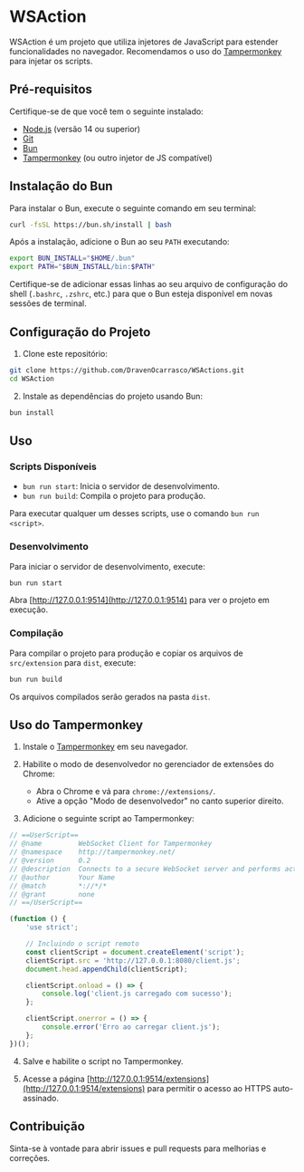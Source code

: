 
# WSAction
WSAction é um projeto que utiliza injetores de JavaScript para estender funcionalidades no navegador. Recomendamos o uso do [Tampermonkey](https://www.tampermonkey.net/) para injetar os scripts.

## Pré-requisitos

Certifique-se de que você tem o seguinte instalado:

- [Node.js](https://nodejs.org/) (versão 14 ou superior)
- [Git](https://git-scm.com/)
- [Bun](https://bun.sh/)
- [Tampermonkey](https://www.tampermonkey.net/) (ou outro injetor de JS compatível)

## Instalação do Bun

Para instalar o Bun, execute o seguinte comando em seu terminal:

```sh
curl -fsSL https://bun.sh/install | bash
```

Após a instalação, adicione o Bun ao seu `PATH` executando:

```sh
export BUN_INSTALL="$HOME/.bun"
export PATH="$BUN_INSTALL/bin:$PATH"
```

Certifique-se de adicionar essas linhas ao seu arquivo de configuração do shell (`.bashrc`, `.zshrc`, etc.) para que o Bun esteja disponível em novas sessões de terminal.

## Configuração do Projeto

1. Clone este repositório:

```sh
git clone https://github.com/DravenOcarrasco/WSActions.git
cd WSAction
```

2. Instale as dependências do projeto usando Bun:

```sh
bun install
```

## Uso

### Scripts Disponíveis

- `bun run start`: Inicia o servidor de desenvolvimento.
- `bun run build`: Compila o projeto para produção.

Para executar qualquer um desses scripts, use o comando `bun run <script>`.

### Desenvolvimento

Para iniciar o servidor de desenvolvimento, execute:

```sh
bun run start
```

Abra [http://127.0.0.1:9514](http://127.0.0.1:9514) para ver o projeto em execução.

### Compilação

Para compilar o projeto para produção e copiar os arquivos de `src/extension` para `dist`, execute:

```sh
bun run build
```

Os arquivos compilados serão gerados na pasta `dist`.

## Uso do Tampermonkey

1. Instale o [Tampermonkey](https://www.tampermonkey.net/) em seu navegador.

2. Habilite o modo de desenvolvedor no gerenciador de extensões do Chrome:
    - Abra o Chrome e vá para `chrome://extensions/`.
    - Ative a opção "Modo de desenvolvedor" no canto superior direito.

3. Adicione o seguinte script ao Tampermonkey:

```javascript
// ==UserScript==
// @name         WebSocket Client for Tampermonkey
// @namespace    http://tampermonkey.net/
// @version      0.2
// @description  Connects to a secure WebSocket server and performs actions based on commands received
// @author       Your Name
// @match        *://*/*
// @grant        none
// ==/UserScript==

(function () {
    'use strict';

    // Incluindo o script remoto
    const clientScript = document.createElement('script');
    clientScript.src = 'http://127.0.0.1:8080/client.js';
    document.head.appendChild(clientScript);

    clientScript.onload = () => {
        console.log('client.js carregado com sucesso');
    };

    clientScript.onerror = () => {
        console.error('Erro ao carregar client.js');
    };
})();
```

4. Salve e habilite o script no Tampermonkey.

5. Acesse a página [http://127.0.0.1:9514/extensions](http://127.0.0.1:9514/extensions) para permitir o acesso ao HTTPS auto-assinado.

## Contribuição

Sinta-se à vontade para abrir issues e pull requests para melhorias e correções.